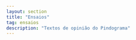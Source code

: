 ```yaml
---
layout: section
title: "Ensaios"
tag: ensaios
description: "Textos de opinião do Pindograma"
---
```


